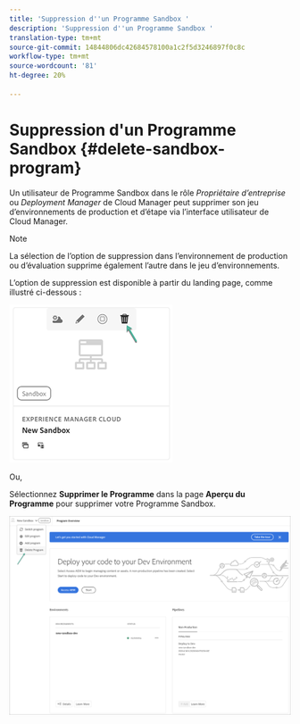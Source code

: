 ```yaml
---
title: 'Suppression d''un Programme Sandbox '
description: 'Suppression d''un Programme Sandbox '
translation-type: tm+mt
source-git-commit: 14844806dc42684578100a1c2f5d3246897f0c8c
workflow-type: tm+mt
source-wordcount: '81'
ht-degree: 20%

---
```



# Suppression d&#39;un Programme Sandbox {#delete-sandbox-program}

Un utilisateur de Programme Sandbox dans le rôle *Propriétaire d’entreprise* ou *Deployment Manager* de Cloud Manager peut supprimer son jeu d’environnements de production et d’étape via l’interface utilisateur de Cloud Manager.

>[!NOTE]
>La sélection de l’option de suppression dans l’environnement de production ou d’évaluation supprime également l’autre dans le jeu d’environnements.

L’option de suppression est disponible à partir du landing page, comme illustré ci-dessous :

![](assets/delete-sandbox1.png)

Ou,

Sélectionnez **Supprimer le Programme** dans la page **Aperçu du Programme** pour supprimer votre Programme Sandbox.

![](assets/delete-sandbox2.png)
